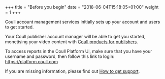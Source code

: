 +++
title = "Before you begin"
date = "2018-06-04T15:18:05+01:00"
weight = 1
+++

Coull account management services initially sets up your account and users to get started.

Your Coull publisher account manager will be able to get you started, monetising your video content with [Coull products for publishers](/publishers/coull-products-for-publishers/).

To access reports in the Coull Platform UI, make sure that you have your username and password, then follow this link to login: <a href="https://platform.coull.com" target="_blank">https://platform.coull.com</a>

If you are missing information, please find out [How to get support](/demand/how-to-get-support/).